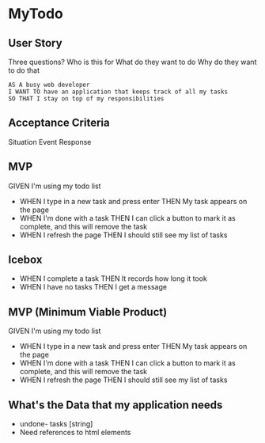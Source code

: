 # MyTodo

## User Story
Three questions?
Who is this for
What do they want to do
Why do they want to do that

```
AS A busy web developer
I WANT TO have an application that keeps track of all my tasks
SO THAT I stay on top of my responsibilities
```

## Acceptance Criteria
Situation
    Event
    Response

## MVP
GIVEN I'm using my todo list
* WHEN I type in a new task and press enter
THEN My task appears on the page
* WHEN I'm done with a task
THEN I can click a button to mark it as complete, and this will remove the task
* WHEN I refresh the page
THEN I should still see my list of tasks

## Icebox
* WHEN I complete a task
THEN It records how long it took
* WHEN I have no tasks
THEN I get a message

## MVP (Minimum Viable Product)
GIVEN I'm using my todo list
* WHEN I type in a new task and press enter
THEN My task appears on the page
* WHEN I'm done with a task
THEN I can click a button to mark it as complete, and this will remove the task
* WHEN I refresh the page
THEN I should still see my list of tasks


## What's the Data that my application needs
* undone- tasks [string]
* Need references to html elements
